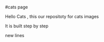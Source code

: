#cats page 

Hello Cats , this our repositoty for cats images 

It is built step by step

new lines
